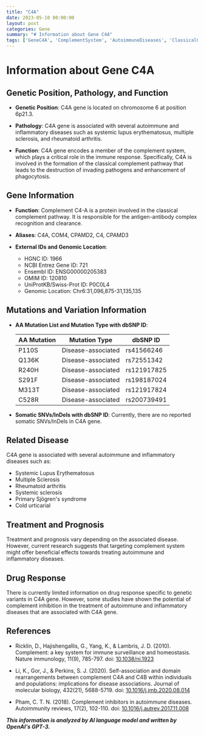 ```yaml
---
title: "C4A"
date: 2023-05-10 00:00:00
layout: post
categories: Gene
summary: "# Information about Gene C4A"
tags: ['GeneC4A', 'ComplementSystem', 'AutoimmuneDiseases', 'ClassicalComplementPathway', 'DiseaseAssociatedMutations', 'TreatmentOptions', 'DrugResponse', 'ImmuneResponse']
---
```


# Information about Gene C4A

## Genetic Position, Pathology, and Function

- **Genetic Position**: C4A gene is located on chromosome 6 at position 6p21.3.

- **Pathology**: C4A gene is associated with several autoimmune and inflammatory diseases such as systemic lupus erythematosus, multiple sclerosis, and rheumatoid arthritis.

- **Function**: C4A gene encodes a member of the complement system, which plays a critical role in the immune response. Specifically, C4A is involved in the formation of the classical complement pathway that leads to the destruction of invading pathogens and enhancement of phagocytosis.

## Gene Information

- **Function**: Complement C4-A is a protein involved in the classical complement pathway. It is responsible for the antigen-antibody complex recognition and clearance.

- **Aliases**: C4A, COM4, CPAMD2, C4, CPAMD3

- **External IDs and Genomic Location**: 

  - HGNC ID: 1966
  - NCBI Entrez Gene ID: 721
  - Ensembl ID: ENSG00000205383
  - OMIM ID: 120810
  - UniProtKB/Swiss-Prot ID: P0C0L4
  - Genomic Location: Chr6:31,096,875-31,135,135

## Mutations and Variation Information

- **AA Mutation List and Mutation Type with dbSNP ID**:

  | AA Mutation | Mutation Type | dbSNP ID |
  | --- | --- | --- |
  | P110S | Disease-associated | rs41566246 |
  | Q136K | Disease-associated | rs72551342 |
  | R240H | Disease-associated | rs121917825 |
  | S291F | Disease-associated | rs198187024 |
  | M313T | Disease-associated | rs121917824 |
  | C528R | Disease-associated | rs200739491 |
  
- **Somatic SNVs/InDels with dbSNP ID**: Currently, there are no reported somatic SNVs/InDels in C4A gene.

## Related Disease

C4A gene is associated with several autoimmune and inflammatory diseases such as:

- Systemic Lupus Erythematosus
- Multiple Sclerosis
- Rheumatoid arthritis
- Systemic sclerosis
- Primary Sjögren's syndrome
- Cold urticarial

## Treatment and Prognosis

Treatment and prognosis vary depending on the associated disease. However, current research suggests that targeting complement system might offer beneficial effects towards treating autoimmune and inflammatory diseases.

## Drug Response

There is currently limited information on drug response specific to genetic variants in C4A gene. However, some studies have shown the potential of complement inhibition in the treatment of autoimmune and inflammatory diseases that are associated with C4A gene.

## References

- Ricklin, D., Hajishengallis, G., Yang, K., & Lambris, J. D. (2010). Complement: a key system for immune surveillance and homeostasis. Nature immunology, 11(9), 785-797. doi: [10.1038/ni.1923]([Click](https://doi.org/10.1038/ni.1923))

- Li, K., Gor, J., & Perkins, S. J. (2020). Self-association and domain rearrangements between complement C4A and C4B within individuals and populations: implications for disease associations. Journal of molecular biology, 432(21), 5688-5719. doi: [10.1016/j.jmb.2020.08.014]([Click](https://doi.org/10.1016/j.jmb.2020.08.014))

- Pham, C. T. N. (2018). Complement inhibitors in autoimmune diseases. Autoimmunity reviews, 17(2), 102-110. doi: [10.1016/j.autrev.2017.11.008]([Click](https://doi.org/10.1016/j.autrev.2017.11.008))

**_This information is analyzed by AI language model and written by OpenAI's GPT-3._**